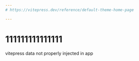 ```yaml
---
# https://vitepress.dev/reference/default-theme-home-page

---
```


# 111111111111111
vitepress data not properly injected in app
